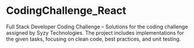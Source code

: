 # CodingChallenge_React
Full Stack Developer Coding Challenge – Solutions for the coding challenge assigned by Syzy Technologies. The project includes implementations for the given tasks, focusing on clean code, best practices, and unit testing.
